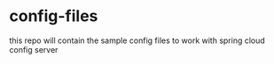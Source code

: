 # config-files
this repo will contain the sample config files to work with spring cloud config server
